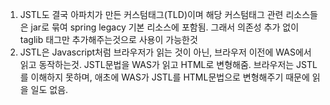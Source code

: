1. JSTL도 결국 아파치가 만든 커스텀태그(TLD)이며 해당 커스텀태그 관련 리소스들은 jar로 묶여 spring legacy 기본 리소스에 포함됨. 그래서 의존성 추가 없이 taglib 태그만 추가해주는것으로 사용이 가능한것
2. JSTL은 Javascript처럼 브라우저가 읽는 것이 아닌, 브라우저 이전에 WAS에서 읽고 동작하는것. JSTL문법을 WAS가 읽고 HTML로 변형해줌. 브라우저는 JSTL를 이해하지 못하며, 애초에 WAS가 JSTL를 HTML문법으로 변형해주기 때문에 읽을 일도 없음.
